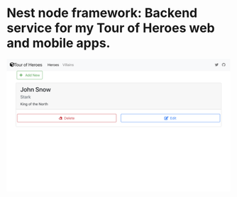 # Nest node framework: Backend service for my Tour of Heroes web and mobile apps.

![screenshot](./screenshot.png)
